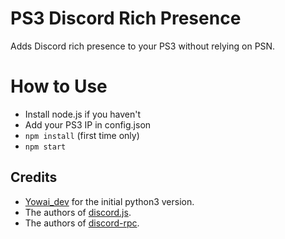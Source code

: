 # PS3 Discord Rich Presence
Adds Discord rich presence to your PS3 without relying on PSN.

# How to Use
- Install node.js if you haven't
- Add your PS3 IP in config.json
- `npm install` (first time only)
- `npm start`

## Credits
- [Yowai_dev](https://github.com/Yowai-dev/PS3-Discord) for the initial python3 version.
- The authors of [discord.js](https://github.com/discordjs/discord.js/).
- The authors of [discord-rpc](https://github.com/discordjs/RPC).